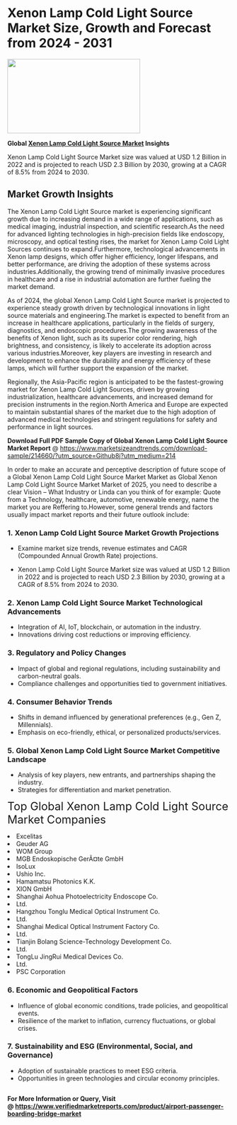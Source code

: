 <H1>Xenon Lamp Cold Light Source Market Size, Growth and Forecast from 2024 - 2031</H1><img class="aligncenter size-medium wp-image-584254" src="https://thirdeyenews.in/wp-content/uploads/2024/09/Global-Market-Research-300x168.jpeg" alt="" width="300" height="168" /><p><strong>Global&nbsp;<a href="https://www.marketsizeandtrends.com/download-sample/214660/?utm_source=Github8j?utm_medium=214">Xenon Lamp Cold Light Source Market</a> Insights</strong></p><p>Xenon Lamp Cold Light Source Market size was valued at USD 1.2 Billion in 2022 and is projected to reach USD 2.3 Billion by 2030, growing at a CAGR of 8.5% from 2024 to 2030.</p><p><h2>Market Growth Insights</h2> <p>The Xenon Lamp Cold Light Source market is experiencing significant growth due to increasing demand in a wide range of applications, such as medical imaging, industrial inspection, and scientific research.As the need for advanced lighting technologies in high-precision fields like endoscopy, microscopy, and optical testing rises, the market for Xenon Lamp Cold Light Sources continues to expand.Furthermore, technological advancements in Xenon lamp designs, which offer higher efficiency, longer lifespans, and better performance, are driving the adoption of these systems across industries.Additionally, the growing trend of minimally invasive procedures in healthcare and a rise in industrial automation are further fueling the market demand. </p> <p>As of 2024, the global Xenon Lamp Cold Light Source market is projected to experience steady growth driven by technological innovations in light source materials and engineering.The market is expected to benefit from an increase in healthcare applications, particularly in the fields of surgery, diagnostics, and endoscopic procedures.The growing awareness of the benefits of Xenon light, such as its superior color rendering, high brightness, and consistency, is likely to accelerate its adoption across various industries.Moreover, key players are investing in research and development to enhance the durability and energy efficiency of these lamps, which will further support the expansion of the market.</p> <p>Regionally, the Asia-Pacific region is anticipated to be the fastest-growing market for Xenon Lamp Cold Light Sources, driven by growing industrialization, healthcare advancements, and increased demand for precision instruments in the region.North America and Europe are expected to maintain substantial shares of the market due to the high adoption of advanced medical technologies and stringent regulations for safety and performance in light sources.</p> <p></p><p><span class=""><strong>Download Full PDF Sample Copy of Global Xenon Lamp Cold Light Source Market Report</strong> @ <a href="https://www.marketsizeandtrends.com/download-sample/214660/?utm_source=Github8j?utm_medium=214" target="_blank">https://www.marketsizeandtrends.com/download-sample/214660/?utm_source=Github8j?utm_medium=214</a></span></p><p>In order to make an accurate and perceptive description of future scope of a Global&nbsp;Xenon Lamp Cold Light Source Market Market as Global&nbsp;Xenon Lamp Cold Light Source Market Market of 2025, you need to describe a clear Vision &ndash; What Industry or Linda can you think of for example: Quote from a Technology, healthcare, automotive, renewable energy, name the market you are Reffering to.However, some general trends and factors usually impact market reports and their future outlook include:</p><h3>1.&nbsp;<strong>Xenon Lamp Cold Light Source Market Growth Projections</strong></h3><ul><li>Examine market size trends, revenue estimates and CAGR (Compounded Annual Growth Rate) projections.</li><li><p>Xenon Lamp Cold Light Source Market size was valued at USD 1.2 Billion in 2022 and is projected to reach USD 2.3 Billion by 2030, growing at a CAGR of 8.5% from 2024 to 2030.</p></li></ul><h3>2.&nbsp;<strong>Xenon Lamp Cold Light Source Market Technological Advancements</strong></h3><ul><li>Integration of AI, IoT, blockchain, or automation in the industry.</li><li>Innovations driving cost reductions or improving efficiency.</li></ul><h3>3.&nbsp;<strong>Regulatory and Policy Changes</strong></h3><ul><li>Impact of global and regional regulations, including sustainability and carbon-neutral goals.</li><li>Compliance challenges and opportunities tied to government initiatives.</li></ul><h3>4.&nbsp;<strong>Consumer Behavior Trends</strong></h3><ul><li>Shifts in demand influenced by generational preferences (e.g., Gen Z, Millennials).</li><li>Emphasis on eco-friendly, ethical, or personalized products/services.</li></ul><h3>5.&nbsp;<strong>Global Xenon Lamp Cold Light Source Market Competitive Landscape</strong></h3><ul><li>Analysis of key players, new entrants, and partnerships shaping the industry.</li><li>Strategies for differentiation and market penetration.</li></ul><p data-pm-slice="1 1 []"><span style="color: inherit; font-family: inherit; font-size: 25px;">Top Global Xenon Lamp Cold Light Source Market Companies</span></p><div class="" data-test-id=""><p><li>Excelitas</li><li> Geuder AG</li><li> WOM Group</li><li> MGB Endoskopische GerÃ¤te GmbH</li><li> IsoLux</li><li> Ushio Inc.</li><li> Hamamatsu Photonics K.K.</li><li> XION GmbH</li><li> Shanghai Aohua Photoelectricity Endoscope Co.</li><li> Ltd.</li><li> Hangzhou Tonglu Medical Optical Instrument Co.</li><li> Ltd.</li><li> Shanghai Medical Optical Instrument Factory Co.</li><li> Ltd.</li><li> Tianjin Bolang Science-Technology Development Co.</li><li> Ltd.</li><li> TongLu JingRui Medical Devices Co.</li><li> Ltd.</li><li> PSC Corporation</li></p></div><h3>6.&nbsp;<strong>Economic and Geopolitical Factors</strong></h3><ul><li>Influence of global economic conditions, trade policies, and geopolitical events.</li><li>Resilience of the market to inflation, currency fluctuations, or global crises.</li></ul><h3>7.&nbsp;<strong>Sustainability and ESG (Environmental, Social, and Governance)</strong></h3><ul><li>Adoption of sustainable practices to meet ESG criteria.</li><li>Opportunities in green technologies and circular economy principles.</li></ul><h2><strong style="font-size: 14px;">For More Information or Query, Visit @&nbsp;</strong><a style="background-color: #ffffff; font-size: 14px;" href="https://www.marketsizeandtrends.com/report/xenon-lamp-cold-light-source-market/" target="_blank">https://www.verifiedmarketreports.com/product/airport-passenger-boarding-bridge-market</a></h2>